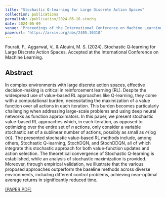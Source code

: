 ```yaml
---
title: "Stochastic Q-learning for Large Discrete Action Spaces"
collection: publications
permalink: /publication/2024-05-16-stochq
date: 2024-05-09
venue: 'Proceedings of the International Conference on Machine Learning (ICML)'
paperurl: 'https://arxiv.org/abs/2405.10310'
---
```

Fourati, F., Aggarwal, V., & Alouini, M. S. (2024). Stochastic Q-learning for Large Discrete Action Spaces. Accepted at the International Conference on Machine Learning.


## Abstract
In complex environments with large discrete action spaces, effective decision-making is critical in reinforcement learning (RL). Despite the widespread use of value-based RL approaches like Q-learning, they come with a computational burden, necessitating the maximization of a value function over all actions in each iteration. This burden becomes particularly challenging when addressing large-scale problems and using deep neural networks as function approximators.
In this paper, we present stochastic value-based RL approaches which, in each iteration, as opposed to optimizing over the entire set of $n$ actions, only consider a variable stochastic set of a sublinear number of actions, possibly as small as $\mathcal{O}(\log(n))$. The presented stochastic value-based RL methods include, among others, Stochastic Q-learning, StochDQN, and StochDDQN, all of which integrate this stochastic approach for both value-function updates and action selection. The theoretical convergence of Stochastic Q-learning is established, while an analysis of stochastic maximization is provided. Moreover, through empirical validation, we illustrate that the various proposed approaches outperform the baseline methods across diverse environments, including different control problems, achieving near-optimal average returns in significantly reduced time.

[[PAPER PDF]](https://arxiv.org/pdf/2405.10310)